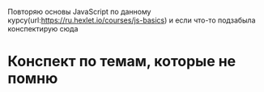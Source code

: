 Повторяю основы JavaScript по данному курсу(url:https://ru.hexlet.io/courses/js-basics) и если что-то подзабыла конспектирую сюда
# Конспект по темам, которые не помню

